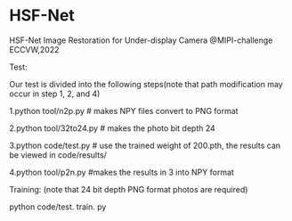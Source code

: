 # HSF-Net
HSF-Net Image Restoration for Under-display Camera @MIPI-challenge ECCVW,2022

Test:

Our test is divided into the following steps(note that path modification may occur in step 1, 2, and 4)

1.python tool/n2p.py # makes NPY files convert to PNG format

2.python tool/32to24.py # makes the photo bit depth 24

3.python code/test.py # use the trained weight of 200.pth, the results can be viewed in code/results/

4.python tool/p2n.py #makes the results in 3 into NPY format


Training: (note that 24 bit depth PNG format photos are required)

python code/test. train. py
